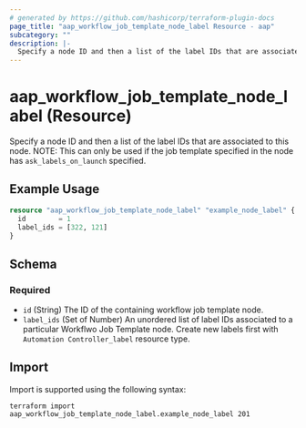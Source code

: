 ```yaml
---
# generated by https://github.com/hashicorp/terraform-plugin-docs
page_title: "aap_workflow_job_template_node_label Resource - aap"
subcategory: ""
description: |-
  Specify a node ID and then a list of the label IDs that are associated to this node. NOTE: This can only be used if the job template specified in the node has ask_labels_on_launch specified.
---
```


# aap_workflow_job_template_node_label (Resource)

Specify a node ID and then a list of the label IDs that are associated to this node. NOTE: This can only be used if the job template specified in the node has `ask_labels_on_launch` specified.

## Example Usage

```terraform
resource "aap_workflow_job_template_node_label" "example_node_label" {
  id        = 1
  label_ids = [322, 121]
}
```

<!-- schema generated by tfplugindocs -->
## Schema

### Required

- `id` (String) The ID of the containing workflow job template node.
- `label_ids` (Set of Number) An unordered list of label IDs associated to a particular Workflwo Job Template node. Create new labels first with `Automation Controller_label` resource type.

## Import

Import is supported using the following syntax:

```shell
terraform import aap_workflow_job_template_node_label.example_node_label 201
```
